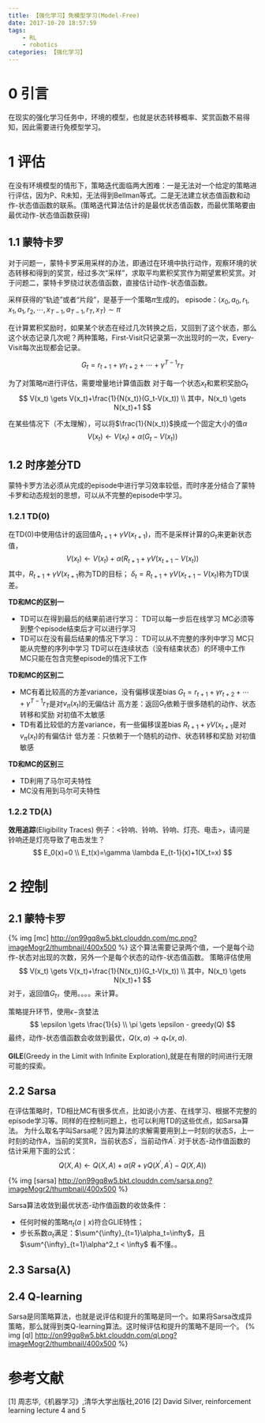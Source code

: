 ```yaml
---
title: 【强化学习】免模型学习(Model-Free)
date: 2017-10-20 18:57:59
tags:
    - RL
    - robotics
categories: 【强化学习】
---
```


# 0 引言
在现实的强化学习任务中，环境的模型，也就是状态转移概率、奖赏函数不易得知，因此需要进行免模型学习。

<!--more-->

# 1 评估
在没有环境模型的情形下，策略迭代面临两大困难：一是无法对一个给定的策略进行评估，因为P、R未知，无法得到Bellman等式。二是无法建立状态值函数和动作-状态值函数的联系。(策略迭代算法估计的是最优状态值函数，而最优策略要由最优动作-状态值函数获得)
## 1.1 蒙特卡罗
对于问题一，蒙特卡罗采用采样的办法，即通过在环境中执行动作，观察环境的状态转移和得到的奖赏，经过多次“采样”，求取平均累积奖赏作为期望累积奖赏。对于问题二，蒙特卡罗绕过状态值函数，直接估计动作-状态值函数。

采样获得的“轨迹”或者“片段”，是基于一个策略$\pi$生成的。
episode：$\langle x_0,a_0,r_1,x_1,a_1,r_2,\cdots,x_{T-1},a_{T-1},r_T,x_T\rangle \sim \pi$

在计算累积奖励时，如果某个状态在经过几次转换之后，又回到了这个状态，那么这个状态记录几次呢？两种策略，First-Visit只记录第一次出现时的一次，Every-Visit每次出现都会记录。

$$
G_t = r_{t+1}+\gamma r_{t+2}+ \cdots + \gamma^{T-1}r_{T}
$$

为了对策略$\pi$进行评估，需要增量地计算值函数
对于每一个状态$x_t$和累积奖励$G_t$
$$
V(x_t) \gets V(x_t)+\frac{1}{N(x_t)}(G_t-V(x_t)) \\
其中，N(x_t) \gets N(x_t)+1
$$

在某些情况下（不太理解），可以将$\frac{1}{N(x_t)}$换成一个固定大小的值$\alpha$
$$
V(x_t) \gets V(x_t)+\alpha (G_t-V(x_t)) 
$$
## 1.2 时序差分TD
蒙特卡罗方法必须从完成的episode中进行学习效率较低，而时序差分结合了蒙特卡罗和动态规划的思想，可以从不完整的episode中学习。

### 1.2.1 TD(0)
在TD(0)中使用估计的返回值$R_{t+1}+\gamma V(x_{t+1})$，而不是采样计算的$G_t$来更新状态值，
$$
V(x_t) \gets V(x_t)+\alpha (R_{t+1}+\gamma V(x_{t+1}-V(x_t)) 
$$
其中，$R_{t+1}+\gamma V(x_{t+1}$称为TD的目标；
     $\delta_{t}=R_{t+1}+\gamma V(x_{t+1}-V(x_t)$称为TD误差。

**TD和MC的区别一**
* TD可以在得到最后的结果前进行学习：
TD可以每一步后在线学习
MC必须等到整个episode结束后才可以进行学习
* TD可以在没有最后结果的情况下学习：
TD可以从不完整的序列中学习
MC只能从完整的序列中学习
TD可以在连续状态（没有结束状态）的环境中工作
MC只能在包含完整episode的情况下工作

**TD和MC的区别二**
* MC有着比较高的方差variance，没有偏移误差bias
$G_t = r_{t+1}+\gamma r_{t+2}+ \cdots + \gamma^{T-1}r_{T}$是对$v_{\pi}(x_t)$的无偏估计
高方差：返回$G_t$依赖于很多随机的动作、状态转移和奖励
对初值不太敏感
* TD有着比较低的方差variance，有一些偏移误差bias
$R_{t+1}+\gamma V(x_{t+1}$是对$v_{\pi}(x_t)$的有偏估计
低方差：只依赖于一个随机的动作、状态转移和奖励
对初值敏感

**TD和MC的区别三**
* TD利用了马尔可夫特性
* MC没有用到马尔可夫特性

### 1.2.2 TD$(\lambda)$


**效用追踪**(Eligibility Traces)
例子：<铃响、铃响、铃响、灯亮、电击>，请问是铃响还是灯亮导致了电击发生？
$$
E_0(x)=0 \\
E_t(x)=\gamma \lambda E_{t-1}(x)+1(X_t=x)
$$




# 2 控制

## 2.1 蒙特卡罗 

{% img [mc] http://on99gq8w5.bkt.clouddn.com/mc.png?imageMogr2/thumbnail/400x500 %}
这个算法需要记录两个值，一个是每个动作-状态对出现的次数，另外一个是每个状态的动作-状态值函数。
策略评估使用
$$
V(x_t) \gets V(x_t)+\frac{1}{N(x_t)}(G_t-V(x_t)) \\
其中，N(x_t) \gets N(x_t)+1
$$
对于，返回值$G_t$，使用。。。。来计算。

策略提升环节，使用$\epsilon -$贪婪法
$$
\epsilon \gets \frac{1}{s} \\
\pi \gets \epsilon - greedy(Q)
$$
最终，动作-状态值函数会收敛到最优，$Q(x,a) \to q_{\ast}(x,a)$.

**GILE**(Greedy in the Limit with Infinite Exploration),就是在有限的时间进行无限可能的探索。

## 2.2 Sarsa
在评估策略时，TD相比MC有很多优点，比如说小方差、在线学习、根据不完整的episode学习等。同样的在控制问题上，也可以利用TD的这些优点，如Sarsa算法。
为什么取名字叫Sarsa呢？因为算法的求解需要用到上一时刻的状态S，上一时刻的动作A，当前的奖赏R，当前状态$S^{\prime}$，当前动作$A^{\prime}$.
对于状态-动作值函数的估计采用下面的公式：
$$
Q(X,A)\gets Q(X,A)+\alpha (R+\gamma Q(X^{\prime},A^{\prime})-Q(X,A))
$$

{% img [sarsa] http://on99gq8w5.bkt.clouddn.com/sarsa.png?imageMogr2/thumbnail/400x500 %}

Sarsa算法收敛到最优状态-动作值函数的收敛条件：
* 任何时候的策略$\pi_t(a \mid x)$符合GLIE特性；
* 步长系数$\alpha_t$满足：$\sum^{\infty}_{t=1}\alpha_t=\infty$，且$\sum^{\infty}_{t=1}\alpha^2_t < \infty$
看不懂。。

## 2.3 Sarsa$(\lambda)$



## 2.4 Q-learning
Sarsa是同策略算法，也就是说评估和提升的策略是同一个。如果将Sarsa改成异策略，那么就得到类Q-learning算法。这时候评估和提升的策略不是同一个。
{% img [ql] http://on99gq8w5.bkt.clouddn.com/ql.png?imageMogr2/thumbnail/400x500 %}


#  参考文献
[1] 周志华,《机器学习》,清华大学出版社,2016
[2] David Silver, reinforcement learning lecture 4 and 5
